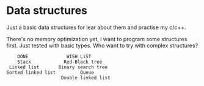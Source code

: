 # Data structures

Just a basic data structures for lear about them and practise my c/c++.

There's no memory optimization yet, i want to program some structures first.
Just tested with basic types. Who want to try with complex structures?

        DONE              WISH LiST
        Stack            Red-Black tree
     Linked list       Binary search tree
    Sorted linked list         Queue
                        Double linked list
                      
